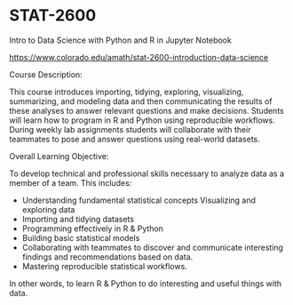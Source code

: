 # STAT-2600
Intro to Data Science with Python and R in Jupyter Notebook

https://www.colorado.edu/amath/stat-2600-introduction-data-science


Course Description:

This course introduces importing, tidying, exploring, visualizing, summarizing, and modeling data and then communicating the results of these analyses to answer relevant questions and make decisions.
Students will learn how to program in R and Python using reproducible workflows. 
During weekly lab assignments students will collaborate with their teammates to pose and answer questions using real-world datasets.


Overall Learning Objective:

To develop technical and professional skills necessary to analyze data as a member of a team.
This includes:
* Understanding fundamental statistical concepts Visualizing and exploring data
* Importing and tidying datasets
* Programming effectively in R & Python
* Building basic statistical models
* Collaborating with teammates to discover and communicate interesting findings and recommendations based on data.
* Mastering reproducible statistical workflows.

In other words, to learn R & Python to do interesting and useful things with data.
